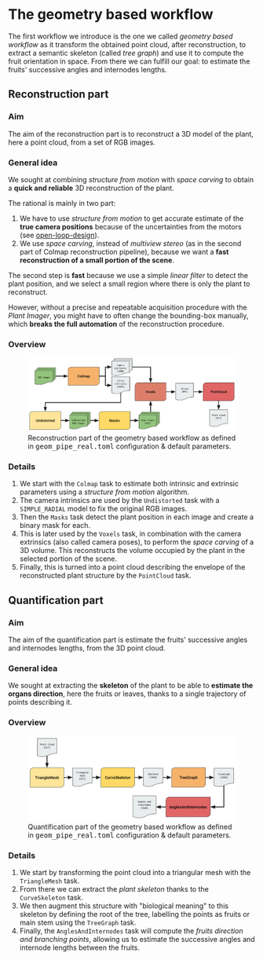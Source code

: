# The geometry based workflow

The first workflow we introduce is the one we called _geometry based workflow_ as it transform the obtained point cloud, after reconstruction, to extract a semantic skeleton (called _tree graph_) and use it to compute the fruit orientation in space.
From there we can fulfill our goal: to estimate the fruits' successive angles and internodes lengths.

## Reconstruction part

### Aim
The aim of the reconstruction part is to reconstruct a 3D model of the plant, here a point cloud, from a set of RGB images.

### General idea
We sought at combining _structure from motion_ with _space carving_ to obtain a **quick and reliable** 3D reconstruction of the plant.

The rational is mainly in two part:

1. We have to use _structure from motion_ to get accurate estimate of the **true camera positions** because of the uncertainties from the motors (see [open-loop-design](strengths_limits.md#open-loop-design)).
2. We use _space carving_, instead of _multiview stereo_ (as in the second part of Colmap reconstruction pipeline), because we want a **fast reconstruction of a small portion of the scene**.

The second step is **fast** because we use a simple _linear filter_ to detect the plant position, and we select a small region where there is only the plant to reconstruct.

However, without a precise and repeatable acquisition procedure with the _Plant Imager_, you might have to often change the bounding-box manually, which **breaks the full automation** of the reconstruction procedure.

### Overview

<figure>
  <img src="/assets/images/geom_reconstruct_pipeline.svg" width="800" />
  <figcaption>
    Reconstruction part of the geometry based workflow as defined in <samp>geom_pipe_real.toml</samp> configuration & default parameters.
  </figcaption>
</figure>

### Details
1. We start with the `Colmap` task to estimate both intrinsic and extrinsic parameters using a _structure from motion_ algorithm.
2. The camera intrinsics are used by the `Undistorted` task with a `SIMPLE_RADIAL` model to fix the original RGB images.
3. Then the `Masks` task detect the plant position in each image and create a binary mask for each.
4. This is later used by the `Voxels` task, in combination with the camera extrinsics (also called camera poses), to perform the _space carving_ of a 3D volume. This reconstructs the volume occupied by the plant in the selected portion of the scene.
5. Finally, this is turned into a point cloud describing the envelope of the reconstructed plant structure by the `PointCloud` task.


## Quantification part

### Aim
The aim of the quantification part is estimate the fruits' successive angles and internodes lengths, from the 3D point cloud.

### General idea
We sought at extracting the **skeleton** of the plant to be able to **estimate the organs direction**, here the fruits or leaves, thanks to a single trajectory of points describing it.

### Overview

<figure>
  <img src="/assets/images/geom_quantif_pipeline.svg" width="800" />
  <figcaption>
    Quantification part of the geometry based workflow as defined in <samp>geom_pipe_real.toml</samp> configuration & default parameters.
  </figcaption>
</figure>

### Details
1. We start by transforming the point cloud into a triangular mesh with the `TriangleMesh` task.
2. From there we can extract the _plant skeleton_ thanks to the `CurveSkeleton` task.
3. We then augment this structure with "biological meaning" to this skeleton by defining the root of the tree, labelling the points as fruits or main stem using the `TreeGraph` task.
4. Finally, the `AnglesAndInternodes` task will compute the _fruits direction and branching points_, allowing us to estimate the successive angles and internode lengths between the fruits.